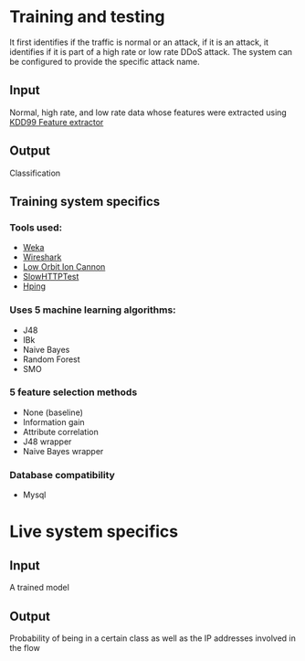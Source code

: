 # Training and testing
It first identifies if the traffic is normal or an attack, if it is an attack, it identifies if it is part of a high rate or low rate DDoS attack. The system can be configured to provide the specific attack name.

## Input
Normal, high rate, and low rate data whose features were extracted using [KDD99 Feature extractor](https://github.com/AI-IDS/kdd99_feature_extractor)

## Output
Classification

## Training system specifics
### Tools used:
* [Weka](https://www.cs.waikato.ac.nz/ml/weka/)
* [Wireshark](wireshark.org/)
* [Low Orbit Ion Cannon](https://github.com/NewEraCracker/LOIC)
* [SlowHTTPTest](https://github.com/shekyan/slowhttptest)
* [Hping](https://github.com/antirez/hping)

### Uses 5 machine learning algorithms:
* J48
* IBk
* Naive Bayes
* Random Forest
* SMO

### 5 feature selection methods
* None (baseline)
* Information gain
* Attribute correlation
* J48 wrapper
* Naive Bayes wrapper

### Database compatibility
* Mysql

# Live system specifics

## Input
A trained model

## Output
Probability of being in a certain class as well as the IP addresses involved in the flow